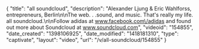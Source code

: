 {
    "title": "all soundcloud",
    "description": "Alexander Ljung & Eric Wahlforss, entrepreneurs, Berlin\n\nThe web. . .sound, and music. That's really my life. all soundcloud.\n\nFollow adidas at www.facebook.com\/adidas and found out more about Soundcloud at www.soundcloud.com",
    "videoid": "154855",
    "date_created": "1398106925",
    "date_modified": "1418181310",
    "type": "captivate",
    "layout": "video",
    "url": "\/v\/all-soundcloud\/154855"
}